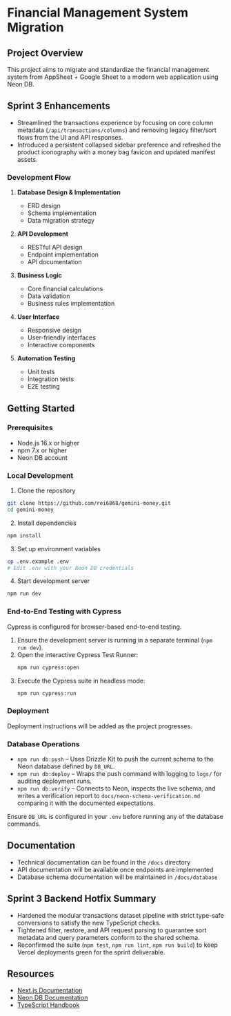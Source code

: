# Financial Management System Migration

## Project Overview
This project aims to migrate and standardize the financial management system from AppSheet + Google Sheet to a modern web application using Neon DB.

## Sprint 3 Enhancements
- Streamlined the transactions experience by focusing on core column metadata (`/api/transactions/columns`) and removing legacy filter/sort flows from the UI and API responses.
- Introduced a persistent collapsed sidebar preference and refreshed the product iconography with a money bag favicon and updated manifest assets.

### Development Flow
1. **Database Design & Implementation**
   - ERD design
   - Schema implementation
   - Data migration strategy

2. **API Development**
   - RESTful API design
   - Endpoint implementation
   - API documentation

3. **Business Logic**
   - Core financial calculations
   - Data validation
   - Business rules implementation

4. **User Interface**
   - Responsive design
   - User-friendly interfaces
   - Interactive components

5. **Automation Testing**
   - Unit tests
   - Integration tests
   - E2E testing

## Getting Started

### Prerequisites
- Node.js 16.x or higher
- npm 7.x or higher
- Neon DB account

### Local Development
1. Clone the repository
```bash
git clone https://github.com/rei6868/gemini-money.git
cd gemini-money
```

2. Install dependencies
```bash
npm install
```

3. Set up environment variables
```bash
cp .env.example .env
# Edit .env with your Neon DB credentials
```

4. Start development server
```bash
npm run dev
```

### End-to-End Testing with Cypress

Cypress is configured for browser-based end-to-end testing.

1. Ensure the development server is running in a separate terminal (`npm run dev`).
2. Open the interactive Cypress Test Runner:
   ```bash
   npm run cypress:open
   ```
3. Execute the Cypress suite in headless mode:
   ```bash
   npm run cypress:run
   ```

### Deployment
Deployment instructions will be added as the project progresses.

### Database Operations
- `npm run db:push` – Uses Drizzle Kit to push the current schema to the Neon database defined by `DB_URL`.
- `npm run db:deploy` – Wraps the push command with logging to `logs/` for auditing deployment runs.
- `npm run db:verify` – Connects to Neon, inspects the live schema, and writes a verification report to `docs/neon-schema-verification.md` comparing it with the documented expectations.

Ensure `DB_URL` is configured in your `.env` before running any of the database commands.

## Documentation
- Technical documentation can be found in the `/docs` directory
- API documentation will be available once endpoints are implemented
- Database schema documentation will be maintained in `/docs/database`

## Sprint 3 Backend Hotfix Summary
- Hardened the modular transactions dataset pipeline with strict type-safe conversions to satisfy the new TypeScript checks.
- Tightened filter, restore, and API request parsing to guarantee sort metadata and query parameters conform to the shared schema.
- Reconfirmed the suite (`npm test`, `npm run lint`, `npm run build`) to keep Vercel deployments green for the sprint deliverable.

## Resources
- [Next.js Documentation](https://nextjs.org/docs)
- [Neon DB Documentation](https://neon.tech/docs)
- [TypeScript Handbook](https://www.typescriptlang.org/docs/)
